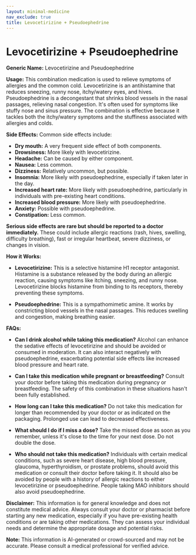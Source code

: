 ```yaml
---
layout: minimal-medicine
nav_exclude: true
title: Levocetirizine + Pseudoephedrine
---
```


# Levocetirizine + Pseudoephedrine

**Generic Name:** Levocetirizine and Pseudoephedrine

**Usage:** This combination medication is used to relieve symptoms of allergies and the common cold.  Levocetirizine is an antihistamine that reduces sneezing, runny nose, itchy/watery eyes, and hives. Pseudoephedrine is a decongestant that shrinks blood vessels in the nasal passages, relieving nasal congestion.  It's often used for symptoms like stuffy nose and sinus pressure.  The combination is effective because it tackles both the itchy/watery symptoms and the stuffiness associated with allergies and colds.

**Side Effects:** Common side effects include:

* **Dry mouth:**  A very frequent side effect of both components.
* **Drowsiness:**  More likely with levocetirizine.
* **Headache:** Can be caused by either component.
* **Nausea:** Less common.
* **Dizziness:**  Relatively uncommon, but possible.
* **Insomnia:** More likely with pseudoephedrine, especially if taken later in the day.
* **Increased heart rate:** More likely with pseudoephedrine, particularly in individuals with pre-existing heart conditions.
* **Increased blood pressure:**  More likely with pseudoephedrine.
* **Anxiety:**  Possible with pseudoephedrine.
* **Constipation:** Less common.

**Serious side effects are rare but should be reported to a doctor immediately.** These could include allergic reactions (rash, hives, swelling, difficulty breathing), fast or irregular heartbeat, severe dizziness, or changes in vision.


**How it Works:**

* **Levocetirizine:** This is a selective histamine H1 receptor antagonist. Histamine is a substance released by the body during an allergic reaction, causing symptoms like itching, sneezing, and runny nose. Levocetirizine blocks histamine from binding to its receptors, thereby preventing these symptoms.

* **Pseudoephedrine:** This is a sympathomimetic amine. It works by constricting blood vessels in the nasal passages. This reduces swelling and congestion, making breathing easier.


**FAQs:**

* **Can I drink alcohol while taking this medication?**  Alcohol can enhance the sedative effects of levocetirizine and should be avoided or consumed in moderation.  It can also interact negatively with pseudoephedrine, exacerbating potential side effects like increased blood pressure and heart rate.

* **Can I take this medication while pregnant or breastfeeding?**  Consult your doctor before taking this medication during pregnancy or breastfeeding.  The safety of this combination in these situations hasn't been fully established.

* **How long can I take this medication?**  Do not take this medication for longer than recommended by your doctor or as indicated on the packaging.  Prolonged use can lead to decreased effectiveness.

* **What should I do if I miss a dose?**  Take the missed dose as soon as you remember, unless it's close to the time for your next dose.  Do not double the dose.

* **Who should not take this medication?** Individuals with certain medical conditions, such as severe heart disease, high blood pressure, glaucoma, hyperthyroidism, or prostate problems, should avoid this medication or consult their doctor before taking it. It should also be avoided by people with a history of allergic reactions to either levocetirizine or pseudoephedrine.  People taking MAO inhibitors should also avoid pseudoephedrine.


**Disclaimer:** This information is for general knowledge and does not constitute medical advice. Always consult your doctor or pharmacist before starting any new medication, especially if you have pre-existing health conditions or are taking other medications.  They can assess your individual needs and determine the appropriate dosage and potential risks.


**Note:** This information is AI-generated or crowd-sourced and may not be accurate. Please consult a medical professional for verified advice.